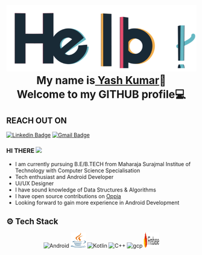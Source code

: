<h1 align="center"> <img src="https://github.com/YashKr01/YashKr01/blob/main/hello.gif" alt="hello-gif"> 
  <br >My name is<a href="https://www.linkedin.com/in/yash-kumar-2099/"> Yash Kumar</a>👨‍
  <br >Welcome to my GITHUB profile</a>💻</h1>

## **REACH OUT ON**
[![Linkedin Badge](https://img.shields.io/badge/yashkumar-30302f?style=flat&logo=linkedin)](https://www.linkedin.com/in/yash-kumar-2099/)
[![Gmail Badge](https://img.shields.io/badge/yashkumar201301@gmail.com-30302f?style=flat&logo=Gmail&logoColor=white)](mailto:yashkumar201301@gmail.com)

### HI THERE <img src="https://github.com/TheDudeThatCode/TheDudeThatCode/blob/master/Assets/Hi.gif" width="29px">
- I am currently pursuing B.E/B.TECH from Maharaja Surajmal Institue of Technology with Computer Science Specialisation
- Tech enthusiast and Android Developer
- Ui/UX Designer
- I have sound knowledge of Data Structures & Algorithms
- I have open source contributions on [Oppia](https://github.com/oppia/oppia-android)
- Looking forward to gain more experience in Android Development

## ⚙ Tech Stack
<p align="center">
<img src="https://raw.githubusercontent.com/gilbarbara/logos/master/logos/android-icon.svg" alt="Android" width="40" height="40"/> <img src="https://raw.githubusercontent.com/gilbarbara/logos/master/logos/java.svg" alt="Java" width="40" height="40"/> 
<img src="https://raw.githubusercontent.com/gilbarbara/logos/master/logos/kotlin.svg" alt="Kotlin" width="36" height="36"/>  
<img src="https://raw.githubusercontent.com/gilbarbara/logos/master/logos/git-icon.svg" alt="C++" width="40" height="40"/> 
<img src="https://www.vectorlogo.zone/logos/google_cloud/google_cloud-icon.svg" alt="gcp" width="40" height="40"/> 
<img src="https://raw.githubusercontent.com/gilbarbara/logos/master/logos/firebase.svg" alt="Firebase" width="40" height="40"/> 
</p>


